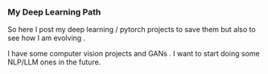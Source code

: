 ### My Deep Learning Path

So here I post my deep learning / pytorch projects to save them but also to see how I am evolving .

I have some computer vision projects and GANs . I want to start doing some NLP/LLM ones in the future. 
